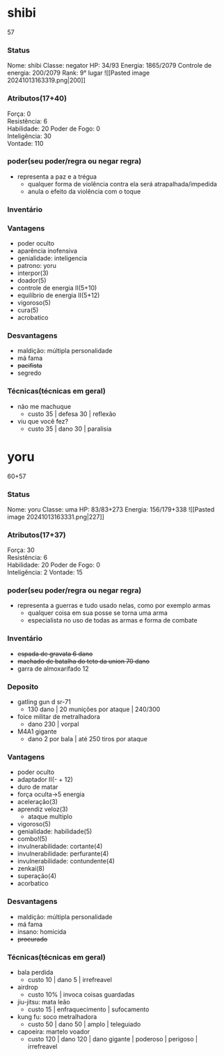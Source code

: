 # shibi
57
### Status
Nome: shibi
Classe: negator
HP: 34/93
Energia: 1865/2079
Controle de energia: 200/2079
Rank: 9° lugar
![[Pasted image 20241013163319.png|200]]
### Atributos(17+40) 
Força: 0   
Resistência: 6    
Habilidade: 20
Poder de Fogo: 0  
Inteligência: 30  
Vontade: 110  
### poder(seu poder/regra ou negar regra)
- representa a paz e a trégua
	- qualquer forma de violência contra ela será atrapalhada/impedida
	- anula o efeito da violência com o toque
### Inventário  


### Vantagens
- poder oculto
- aparência inofensiva
- genialidade: inteligencia
- patrono: yoru
- interpor(3)
- doador(5)
- controle de energia II(5+10)
- equilíbrio de energia II(5+12)
- vigoroso(5)
- cura(5)
- acrobatico

### Desvantagens 
- maldição: múltipla personalidade
- má fama
- ~~pacifista~~
- segredo

### Técnicas(técnicas em geral)
- não me machuque
	- custo 35 | defesa 30 | reflexão
- viu que você fez?
	- custo 35 | dano 30 | paralisia

# yoru
60+57
### Status
Nome: yoru
Classe: uma
HP: 83/83+273
Energia: 156/179+338
![[Pasted image 20241013163331.png|227]]
### Atributos(17+37) 
Força: 30  
Resistência: 6    
Habilidade: 20
Poder de Fogo: 0  
Inteligência: 2 
Vontade: 15  

### poder(seu poder/regra ou negar regra)
- representa a guerras e tudo usado nelas, como por exemplo armas
	- qualquer coisa em sua posse se torna uma arma
	- especialista no uso de todas as armas e forma de combate

### Inventário  
- ~~espada de gravata 6 dano~~
- ~~machado de batalha do teto da union 70 dano~~
- garra de almoxarifado 12
### Deposito
- gatling gun d sr-71
	- 130 dano | 20 munições por ataque | 240/300
 - foice militar de metralhadora
	 - dano 230 | vorpal
- M4A1 gigante
	- dano 2 por bala | até 250 tiros por ataque

### Vantagens
- poder oculto
- adaptador II(- + 12)
- duro de matar
- força oculta->5 energia
- aceleração(3)
- aprendiz veloz(3)
	- ataque multiplo
- vigoroso(5)
- genialidade: habilidade(5)
- combo!(5)
- invulnerabilidade: cortante(4)
- invulnerabilidade: perfurante(4)
- invulnerabilidade: contundente(4)
- zenkai(8)
- superação(4)
- acorbatico


### Desvantagens 
- maldição: múltipla personalidade
- má fama
- insano: homicida
- ~~procurado~~

### Técnicas(técnicas em geral)
- bala perdida
	- custo 10 | dano 5 | irrefreavel
- airdrop
	- custo 10% | invoca coisas guardadas
- jiu-jitsu: mata leão
	- custo 15 | enfraquecimento | sufocamento
- kung fu: soco metralhadora
	- custo 50 | dano 50 | amplo | teleguiado
- capoeira: martelo voador
	- custo 120 | dano 120 | dano gigante | poderoso | perigoso | irrefreavel 